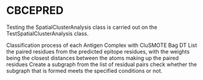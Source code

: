 # CBCEPRED
Testing the SpatialClusterAnalysis class is carried out on the TestSpatialClusterAnalysis class.

Classification process of each Antigen Complex with CluSMOTE Bag DT
List the paired residues from the predicted epitope residues, with the weights being the closest distances between the atoms making up the paired residues
Create a subgraph from the list of residual pairs
check whether the subgraph that is formed meets the specified conditions or not.
